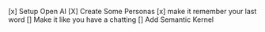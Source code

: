 [x] Setup Open AI
[X] Create Some Personas
[x] make it remember your last word
[] Make it like you have a chatting
[] Add Semantic Kernel